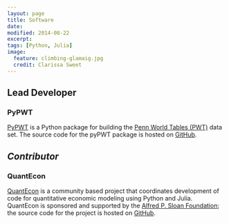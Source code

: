 ```yaml
---
layout: page
title: Software
date: 
modified: 2014-08-22
excerpt:
tags: [Python, Julia]
image:
  feature: climbing-glamaig.jpg
  credit: Clarissa Sweet
---
```


## Lead Developer 

### PyPWT
[PyPWT](/software/pypwt) is a Python package for building the [Penn World Tables (PWT)](http://www.rug.nl/research/ggdc/data/penn-world-table) data set. The source code for the pyPWT package is hosted on [GitHub](https://github.com/davidrpugh/penn-world-tables).

## *Contributor*

### QuantEcon
[QuantEcon](http://jstac.github.io/quant-econ/) is a community based project that coordinates development of code for quantitative economic modeling using Python and Julia. QuantEcon is sponsored and supported by the [Alfred P. Sloan Foundation](http://www.sloan.org/); the source code for the project is hosted on [GitHub](https://github.com/jstac/quant-econ).


